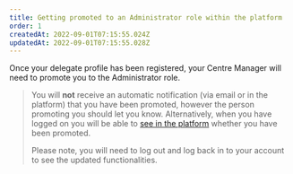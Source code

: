 ```yaml
---
title: Getting promoted to an Administrator role within the platform
order: 1
createdAt: 2022-09-01T07:15:55.024Z
updatedAt: 2022-09-01T07:15:55.028Z
---
```

Once your delegate profile has been registered, your Centre Manager will need to promote you to the Administrator role.

> You will **not** receive an automatic notification (via email or in the platform) that you have been promoted, however the person promoting you should let you know. Alternatively, when you have logged on you will be able to [see in the platform](switching-applications) whether you have been promoted. ​
>
> ​Please note, you will need to log out and log back in to your account to see the updated functionalities.